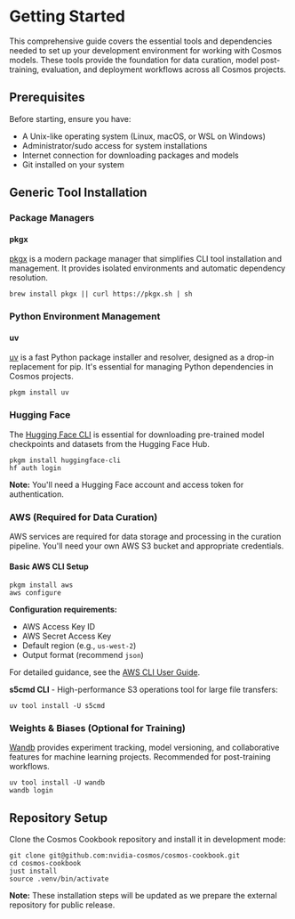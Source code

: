 # Getting Started

This comprehensive guide covers the essential tools and dependencies needed to set up your development environment for working with Cosmos models. These tools provide the foundation for data curation, model post-training, evaluation, and deployment workflows across all Cosmos projects.

## Prerequisites

Before starting, ensure you have:

- A Unix-like operating system (Linux, macOS, or WSL on Windows)
- Administrator/sudo access for system installations
- Internet connection for downloading packages and models
- Git installed on your system

## Generic Tool Installation

### Package Managers

#### pkgx

[pkgx](https://docs.pkgx.sh/) is a modern package manager that simplifies CLI tool installation and management. It provides isolated environments and automatic dependency resolution.

```shell
brew install pkgx || curl https://pkgx.sh | sh
```

### Python Environment Management

#### uv

[uv](https://docs.astral.sh/uv/) is a fast Python package installer and resolver, designed as a drop-in replacement for pip. It's essential for managing Python dependencies in Cosmos projects.

```shell
pkgm install uv
```

### Hugging Face

The [Hugging Face CLI](https://huggingface.co/docs/huggingface_hub/en/guides/cli) is essential for downloading pre-trained model checkpoints and datasets from the Hugging Face Hub.

```shell
pkgm install huggingface-cli
hf auth login
```

**Note:** You'll need a Hugging Face account and access token for authentication.

### AWS (Required for Data Curation)

AWS services are required for data storage and processing in the curation pipeline. You'll need your own AWS S3 bucket and appropriate credentials.

#### Basic AWS CLI Setup

```shell
pkgm install aws
aws configure
```

**Configuration requirements:**

- AWS Access Key ID
- AWS Secret Access Key
- Default region (e.g., `us-west-2`)
- Output format (recommend `json`)

For detailed guidance, see the [AWS CLI User Guide](https://docs.aws.amazon.com/cli/latest/userguide/cli-chap-welcome.html).

**s5cmd CLI** - High-performance S3 operations tool for large file transfers:

```shell
uv tool install -U s5cmd
```

### Weights & Biases (Optional for Training)

[Wandb](https://github.com/wandb/wandb) provides experiment tracking, model versioning, and collaborative features for machine learning projects. Recommended for post-training workflows.

```shell
uv tool install -U wandb
wandb login
```

## Repository Setup

Clone the Cosmos Cookbook repository and install it in development mode:

```shell
git clone git@github.com:nvidia-cosmos/cosmos-cookbook.git
cd cosmos-cookbook
just install
source .venv/bin/activate
```

**Note:** These installation steps will be updated as we prepare the external repository for public release.
